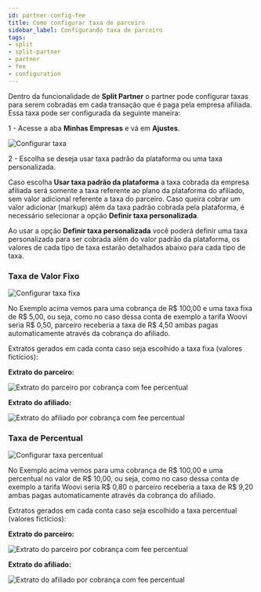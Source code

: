 ```yaml
---
id: partner-config-fee
title: Como configurar taxa de parceiro
sidebar_label: Configurando taxa de parceiro
tags:
- split
- split-partner
- partner
- fee
- configuration
---
```


Dentro da funcionalidade de **Split Partner** o partner pode configurar taxas para serem cobradas em cada transação que é paga pela empresa afiliada.
Essa taxa pode ser configurada da seguinte maneira:

1 - Acesse a aba **Minhas Empresas** e vá em  **Ajustes**.

![Configurar taxa](/img/split/partner/configure-fee.png)

2 - Escolha se deseja usar taxa padrão da plataforma ou uma taxa personalizada.

Caso escolha **Usar taxa padrão da plataforma** a taxa cobrada da empresa afiliada será somente a taxa referente ao plano da plataforma do afiliado, sem valor adicional referente a taxa do parceiro. Caso queira cobrar um valor adicionar (markup) além da taxa padrão cobrada pela plataforma, é necessário selecionar a opção **Definir taxa personalizada**.

Ao usar a opção **Definir taxa personalizada** você poderá definir uma taxa personalizada para ser cobrada além do valor padrão da plataforma, os valores de cada tipo de taxa estarão detalhados abaixo para cada tipo de taxa.

### Taxa de Valor Fixo

![Configurar taxa fixa](/img/split/partner/fixed-fee.png)

No Exemplo acima vemos para uma cobrança de R$ 100,00 e uma taxa fixa de R$ 5,00, ou seja, como no caso dessa conta de exemplo a tarifa Woovi seria R$ 0,50, parceiro receberia a taxa de R$ 4,50 ambas pagas automaticamente através da cobrança do afiliado.

Extratos gerados em cada conta caso seja escolhido a taxa fixa (valores fictícios):

**Extrato do parceiro:**

![Extrato do parceiro por cobrança com fee percentual](/img/split/partner/partner-statement-fixedc.png)

**Extrato do afiliado:**

![Extrato do afiliado por cobrança com fee percentual](/img/split/partner/affiliate-sstatement-fixed.png)

### Taxa de Percentual

![Configurar taxa percentual](/img/split/partner/percent-fee.png)

No Exemplo acima vemos para uma cobrança de R$ 100,00 e uma percentual no valor de R$ 10,00, ou seja, como no caso dessa conta de exemplo a tarifa Woovi seria R$ 0,80 o parceiro receberia a taxa de R$ 9,20 ambas pagas automaticamente através da cobrança do afiliado.

Extratos gerados em cada conta caso seja escolhido a taxa percentual (valores fictícios):

**Extrato do parceiro:**

![Extrato do parceiro por cobrança com fee percentual](/img/split/partner/partner-statement-percentage.png)

**Extrato do afiliado:**

![Extrato do afiliado por cobrança com fee percentual](/img/split/partner/affiliate-statement-percentage.png)
